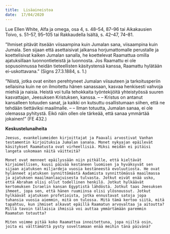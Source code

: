 ```yaml
---
title:  Lisäaineistoa
date:  17/04/2020
---
```


Lue Ellen White, Alfa ja omega, osa 4, s. 48–54, 87–96 tai Aikakausien Toivo, s. 51–57, 95–105 tai Rakkaudella Isältä, s. 42–47, 74–81.

”Ihmiset pitävät itseään viisaampina kuin Jumalan sana, viisaampina kuin Jumala. Sen sijaan että asettaisivat jalkansa horjumattomalle perustalle ja koettelisivat kaiken Jumalan sanalla, he koettelevat Raamattua omilla ajatuksillaan luonnontieteistä ja luonnosta. Jos Raamattu ei ole sopusoinnussa heidän tieteellisten käsitystensä kanssa, Raamattu hylätään ei-uskottavana.” (Signs 27.3.1884, s. 1.)

”Niistä, jotka ovat eniten perehtyneet Jumalan viisauteen ja tarkoitusperiin sellaisina kuin ne on ilmoitettu hänen sanassaan, kasvaa henkisesti vahvoja miehiä ja naisia. Heistä voi tulla tehokkaita työntekijöitä yhteistyössä suuren kasvattajan, Jeesuksen Kristuksen, kanssa. – – Kristus on antanut kansalleen totuuden sanat, ja kaikki on kutsuttu osallistumaan siihen, että ne tehdään tiettäviksi maailmalle. – – Ilman totuutta, Jumalan sanaa, ei ole olemassa pyhitystä. Eikö näin ollen ole tärkeää, että sanaa ymmärtää jokainen!” (FE 432.)

**Keskustelunaiheita**

`Jeesus, evankeliumeiden kirjoittajat ja Paavali arvostivat Vanhan testamentin kirjoituksia Jumalan sanana. Monet nykyajan epäilevät käsitykset Raamatusta ovat virheellisiä. Miksi meidän ei pitäisi langeta uskomaan näitä väitteitä?`

`Monet ovat menneet epäilyssään niin pitkälle, että kieltävät kirjaimellisen, kuusi päivää kestäneen luomisen ja hyväksyvät sen sijaan ajatuksen miljardeja vuosia kestäneestä evoluutiosta. He ovat hylänneet ajatuksen synnittömästä Aadamista synnittömässä maailmassa ja ajatuksen maailmanlaajuisesta tulvasta. Jotkut eivät enää usko, että Abraham olisi ollut todellinen henkilö. Jotkut hylkäävät kertomuksen Israelin kansan Egyptistä lähdöstä. Jotkut taas Jeesuksen ihmeet, jopa sen, että hänen ruumiinsa olisi ylösnoussut. Jotkut hylkäävät ajatuksen profetioista, jotka ennustavat satoja jopa tuhansia vuosia aiemmin, mitä on tulossa. Mitä tämä kertoo siitä, mitä tapahtuu, kun ihmiset alkavat epäillä Raamatun arvovaltaa ja aitoutta? Millä tavoin tällaisia ihmisiä voi auttaa ymmärtämään paremmin Raamatun totuutta?`

`Miten voimme pitää koko Raamattua innoitettuna, jopa niiltä osin, joita ei välttämättä pysty soveltamaan enää meihin tänä päivänä?`